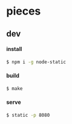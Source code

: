 pieces
======

## dev

#### install
```sh
$ npm i -g node-static
```

#### build
```sh
$ make
```

#### serve
```sh
$ static -p 8080
```
